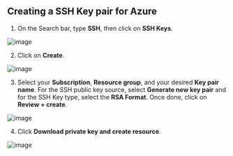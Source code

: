 ## Creating a SSH Key pair for Azure

1. On the Search bar, type **SSH**, then click on **SSH Keys**.

![image](https://github.com/user-attachments/assets/6ded9dbc-6be4-4464-95bf-fd16e718c123)

2. Click on **Create**.

![image](https://github.com/user-attachments/assets/d8e73f97-678f-4b2a-b556-f7dbc8539462)

3. Select your **Subscription**, **Resource group**, and your desired **Key pair name**. For the SSH public key source, select **Generate new key pair** and for the SSH Key type, select the **RSA Format**. Once done, click on **Review + create**.

![image](https://github.com/user-attachments/assets/55045b52-703f-4935-bb74-c09b69a62017)

4. Click **Download private key and create resource**.

![image](https://github.com/user-attachments/assets/619bbcdb-cd14-4fb4-804f-10d8c85bde62)

